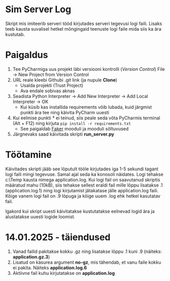 # Sim Server Log

Skript mis imiteerib serveri tööd kirjutades serveri tegevusi logi faili. Lisaks teeb kausta suvalisel hetkel 
mõngingaid teenuste logi faile mida siis ka ära kustutab. 

# Paigaldus
1. Tee PyCharmiga uus projekt läbi versiooni kontrolli (_Version Control_) File -> New Project from Version Control
2. URL reale kleebi Githubi .git link (ja nupule **Clone**)
   * Usalda projekti (Trust Project)
   * Ava endale sobivas aknas
3. Seadista Python Interpreter -> Add New Interpreter -> Add Local Interpreter -> OK
   * Kui küsib kas installida requirements võib lubada, kuid järgmist punkti ära tee ning käivita PyCharm uuesti
4. Kui eelmise punkti * ei teinud, siis peale seda võta PyCharmis terminal (Alt + F12) ning kirjuta ``` pip install -r requirements.txt ```
   * See paigaldab [Faker](https://faker.readthedocs.io/en/master/) mooduli ja mooduli sõltuvused
5. Järgnevaks saad käivitada skripti **run_server.py**

# Töötamine
Käivitades skripti jääb see lõputult tööle kirjutades iga 1-5 sekundi tagant logi faili mingi tegevuse. Samal ajal seda 
ka konosoli näidates. Logi tehakse c:\Temp kausta nimega application.log. Kui logi fail on saavutanud skriptis määratud 
mahu (10kB), siis tehakse sellest eraldi fail mille lõppu lisatakse .1 (application.log.1) ning logi kirjutamist 
jätakatase jälle application.log faili. Kõige vanem logi fail on .9 lõpuga ja kõige uuem .log ehk hetkel kasutatav fail.

Igakord kui skript uuesti käivitatakse kustutatakse eelnevad logid ära ja alustatakse uuesti logide loomist.

# 14.01.2025 - täiendused

1. Vanad failid pakitakse kokku .gz ning lisatakse lõppu .1 kuni .9 (näiteks: **application.gz.3**)
2. Lisatud on käsurea argument **no-gz**, mis tähendab, et vanu faile kokku ei pakita. Näiteks **application.log.6**
3. Aktiivne fail kuhu kirjutatakse on **application.log** 

